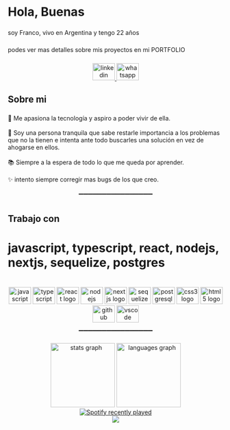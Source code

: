 <h1 align="left">Hola, Buenas</h1>

###

<p align="left">soy Franco, vivo en Argentina y tengo 22 años</p>

###

<p align="left">podes ver mas detalles sobre mis proyectos en mi PORTFOLIO</p>

###
<div align="center">
  <a href="https://www.linkedin.com/in/franco-garc%C3%ADa-040320199/" target="_blank">
    <img src="https://raw.githubusercontent.com/maurodesouza/profile-readme-generator/master/src/assets/icons/social/linkedin/default.svg" width="52" height="40" alt="linkedin logo"  />
  </a>
  <a href="https://wa.me/5491137734776" target="_blank">
    <img src="https://raw.githubusercontent.com/maurodesouza/profile-readme-generator/master/src/assets/icons/social/whatsapp/default.svg" width="52" height="40" alt="whatsapp logo"  />
  </a>
</div>


<h2 align="left">Sobre mi</h2>

###

<p align="left">🎯 Me apasiona la tecnología y aspiro a poder vivir de ella.<br><br>🎲 Soy una persona tranquila que sabe restarle importancia a los problemas que no la tienen e intenta ante todo buscarles una solución en vez de ahogarse en ellos.<br><br>📚 Siempre a la espera de todo lo que me queda por aprender.<br><br>✨ intento siempre corregir mas bugs de los que creo.</p>

###
<p align="center">▔▔▔▔▔▔▔▔▔▔▔▔▔▔▔▔</p>


###

<h2 align="left">Trabajo con</h2>
<h1 align="left">javascript, typescript, react, nodejs, nextjs, sequelize, postgres </h1>

###

<br clear="both">

<div align="center">
  <img src="https://cdn.jsdelivr.net/gh/devicons/devicon/icons/javascript/javascript-original.svg" height="40" width="52" alt="javascript logo"  />
  <img src="https://cdn.jsdelivr.net/gh/devicons/devicon/icons/typescript/typescript-original.svg" height="40" width="52" alt="typescript logo"  />
  <img src="https://cdn.jsdelivr.net/gh/devicons/devicon/icons/react/react-original.svg" height="40" width="52" alt="react logo"  />
  <img src="https://cdn.jsdelivr.net/gh/devicons/devicon/icons/nodejs/nodejs-original.svg" height="40" width="52" alt="nodejs logo"  />
  <img src="https://cdn.jsdelivr.net/gh/devicons/devicon/icons/nextjs/nextjs-original.svg" height="40" width="52" alt="nextjs logo"  />
  <img src="https://cdn.jsdelivr.net/gh/devicons/devicon/icons/sequelize/sequelize-original.svg" height="40" width="52" alt="sequelize logo"  />
  <img src="https://cdn.jsdelivr.net/gh/devicons/devicon/icons/postgresql/postgresql-original.svg" height="40" width="52" alt="postgresql logo"  />
  <img src="https://cdn.jsdelivr.net/gh/devicons/devicon/icons/css3/css3-original.svg" height="40" width="52" alt="css3 logo"  />
  <img src="https://cdn.jsdelivr.net/gh/devicons/devicon/icons/html5/html5-original.svg" height="40" width="52" alt="html5 logo"  />
  <img src="https://cdn.jsdelivr.net/gh/devicons/devicon/icons/github/github-original.svg" height="40" width="52" alt="github logo"  />
  <img src="https://cdn.jsdelivr.net/gh/devicons/devicon/icons/vscode/vscode-original.svg" height="40" width="52" alt="vscode logo"  />
</div>

<p align="center">▔▔▔▔▔▔▔▔▔▔▔▔▔▔▔▔</p>


<div align="center">
  <img src="https://github-readme-stats.vercel.app/api?hide_title=false&hide_rank=false&show_icons=true&include_all_commits=true&count_private=true&disable_animations=false&theme=calm&locale=es&hide_border=true&username=dakkai" height="150" alt="stats graph"  />
  <img src="https://github-readme-stats.vercel.app/api/top-langs?locale=es&hide_title=false&layout=default &card_width=320&langs_count=5&theme=calm&hide_border=true&username=dakkai" height="150" alt="languages graph"  />
</div>


<div align="center">
  <a href="https://open.spotify.com/user/31kqjhca5drsa6scwog44a4pdnq4">
    <img src="https://spotify-recently-played-readme.vercel.app/api?user=31kqjhca5drsa6scwog44a4pdnq4&count=5" alt="Spotify recently played"  />
  </a>
</div>

<div align="center">
  <img src="https://visitor-badge.laobi.icu/badge?page_id=dakkai.dakkai&right_color=darkcyan"  />
</div>

